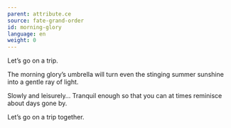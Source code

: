```yaml
---
parent: attribute.ce
source: fate-grand-order
id: morning-glory
language: en
weight: 0
---
```


Let’s go on a trip.

The morning glory’s umbrella will turn even the stinging summer sunshine into a gentle ray of light.

Slowly and leisurely…
Tranquil enough so that you can at times reminisce about days gone by.

Let’s go on a trip together.
